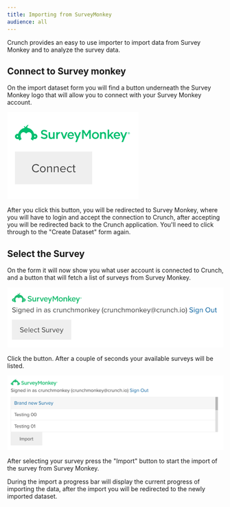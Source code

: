 ```yaml
---
title: Importing from SurveyMonkey
audience: all
---
```


Crunch provides an easy to use importer to import data from Survey Monkey and
to analyze the survey data.

## Connect to Survey monkey

On the import dataset form you will find a button underneath the Survey Monkey
logo that will allow you to connect with your Survey Monkey account.

![](images/import_dataset_surveymonkey.png)

After you click this button, you will be redirected to Survey Monkey, where
you will have to login and accept the connection to Crunch, after accepting you
will be redirected back to the Crunch application. You'll need to click through
to the "Create Dataset" form again.

## Select the Survey

On the form it will now show you what user account is connected to Crunch, and
a button that will fetch a list of surveys from Survey Monkey.

![](images/import_dataset_surveymonkey_select.png)

Click the button. After a couple of seconds your available surveys will be
listed.

![](images/import_dataset_surveymonkey_surveys.png)

After selecting your survey press the "Import" button to start the import of
the survey from Survey Monkey.

During the import a progress bar will display the current progress of importing
the data, after the import you will be redirected to the newly imported
dataset.

